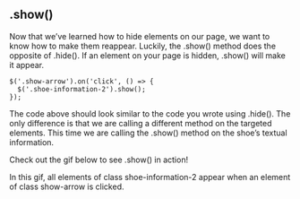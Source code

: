 ## .show()

Now that we’ve learned how to hide elements on our page, we want to know how to make them reappear. Luckily, the .show() method does the opposite of .hide(). If an element on your page is hidden, .show() will make it appear.

```
$('.show-arrow').on('click', () => {
  $('.shoe-information-2').show();
});

```

The code above should look similar to the code you wrote using .hide(). The only difference is that we are calling a different method on the targeted elements. This time we are calling the .show() method on the shoe’s textual information.

Check out the gif below to see .show() in action!

In this gif, all elements of class shoe-information-2 appear when an element of class show-arrow is clicked.
